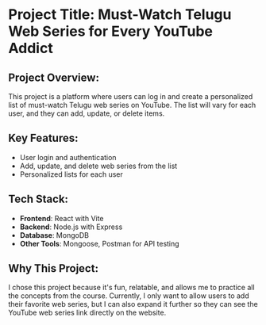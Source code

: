 # Project Title: Must-Watch Telugu Web Series for Every YouTube Addict

## Project Overview:
This project is a platform where users can log in and create a personalized list of must-watch Telugu web series on YouTube. The list will vary for each user, and they can add, update, or delete items.

## Key Features:
- User login and authentication  
- Add, update, and delete web series from the list  
- Personalized lists for each user  

## Tech Stack:
- **Frontend**: React with Vite  
- **Backend**: Node.js with Express  
- **Database**: MongoDB  
- **Other Tools**: Mongoose, Postman for API testing  

## Why This Project:
I chose this project because it's fun, relatable, and allows me to practice all the concepts from the course. Currently, I only want to allow users to add their favorite web series, but I can also expand it further so they can see the YouTube web series link directly on the website.

